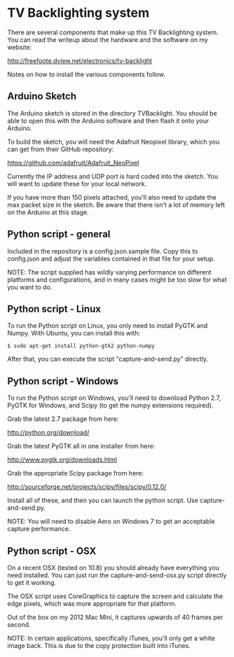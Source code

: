 TV Backlighting system
======================

There are several components that make up this TV Backlighting system.
You can read the writeup about the hardware and the software on my
website:

http://freefoote.dview.net/electronics/tv-backlight

Notes on how to install the various components follow.

Arduino Sketch
--------------

The Arduino sketch is stored in the directory TVBacklight. You should
be able to open this with the Arduino software and then flash it onto your
Arduino.

To build the sketch, you will need the Adafruit Neopixel library, which
you can get from their GitHub repository:

https://github.com/adafruit/Adafruit_NeoPixel

Currently the IP address and UDP port is hard coded into the sketch. You
will want to update these for your local network.

If you have more than 150 pixels attached, you'll also need to update the
max packet size in the sketch. Be aware that there isn't a lot of memory
left on the Arduino at this stage.

Python script - general
-----------------------

Included in the repository is a config.json.sample file. Copy this to
config.json and adjust the variables contained in that file for your
setup.

NOTE: The script supplied has wildly varying performance on different
platforms and configurations, and in many cases might be too slow for
what you want to do.

Python script - Linux
---------------------

To run the Python script on Linux, you only need to install PyGTK and Numpy.
With Ubuntu, you can install this with:

	$ sudo apt-get install python-gtk2 python-numpy

After that, you can execute the script "capture-and-send.py" directly.

Python script - Windows
-----------------------

To run the Python script on Windows, you'll need to download Python 2.7,
PyGTK for Windows, and Scipy (to get the numpy extensions required).

Grab the latest 2.7 package from here:

http://python.org/download/

Grab the latest PyGTK all in one installer from here:

http://www.pygtk.org/downloads.html

Grab the appropriate Scipy package from here:

http://sourceforge.net/projects/scipy/files/scipy/0.12.0/

Install all of these, and then you can launch the python script.
Use capture-and-send.py.

NOTE: You will need to disable Aero on Windows 7 to get an acceptable
capture performance.

Python script - OSX
-------------------

On a recent OSX (tested on 10.8) you should already have everything you
need installed. You can just run the capture-and-send-osx.py script
directly to get it working.

The OSX script uses CoreGraphics to capture the screen and calculate the
edge pixels, which was more appropriate for that platform.

Out of the box on my 2012 Mac Mini, it captures upwards of 40 frames per
second.

NOTE: In certain applications, specifically iTunes, you'll only get a
white image back. This is due to the copy protection built into iTunes.